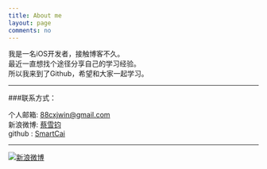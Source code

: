 ```yaml
---
title: About me
layout: page
comments: no
---
```


我是一名iOS开发者，接触博客不久。  
最近一直想找个途径分享自己的学习经验。  
所以我来到了Github，希望和大家一起学习。  

----

###联系方式：        

个人邮箱: [88cxjwin@gmail.com](mailto:88cxjwin@gmail.com)     
新浪微博: [蔡雪钧](http://weibo.com/shiney8y)	  
github : [SmartCai](https://github.com/cxjwin)        

----


[![新浪微博](http://service.t.sina.com.cn/widget/qmd/2214969785/f78fbcd2/1.png)](http://weibo.com/u/2214969785?s=6uyXnP)